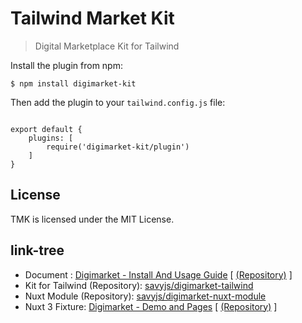 # Tailwind Market Kit

> Digital Marketplace Kit for Tailwind

Install the plugin from npm:

```
$ npm install digimarket-kit
```

Then add the plugin to your `tailwind.config.js` file:

```

export default {
    plugins: [
        require('digimarket-kit/plugin')
    ]
}

```

## License

TMK is licensed under the MIT License.

## link-tree

- Document : [Digimarket - Install And Usage Guide](https://digimarket.savyjs.com) [ [(Repository)](https://github.com/savyjs/digimarket) ]
- Kit for Tailwind (Repository): [savyjs/digimarket-tailwind](https://github.com/savyjs/digimarket-tailwind)
- Nuxt Module (Repository): [savyjs/digimarket-nuxt-module](https://github.com/savyjs/digimarket-nuxt-module)
- Nuxt 3 Fixture: [Digimarket - Demo and Pages](https://diginuxt.savyjs.com) [ [(Repository)](https://github.com/savyjs/digimarket-nuxt) ]
